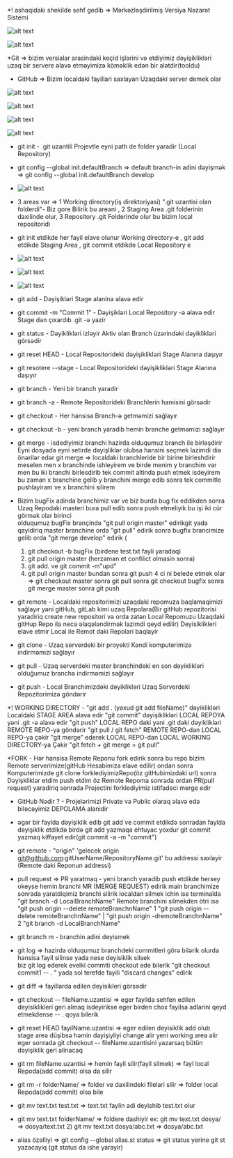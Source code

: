 *! ashaqidaki shekilde sehf gedib =>  Mərkəzləşdirilmiş Versiya Nəzarət Sistemi

![alt text](image-5.png)


![alt text](image-6.png)


*Git => bizim versialar arasindaki keçid işlərini və etdiyimiz dəyişiklikləri uzaq bir servere əlavə etməyimizə köməklik edən bir alətdir(tooldu)


* GitHub => Bizim localdaki fayillari saxlayan Uzaqdaki server demek olar

![alt text](image-7.png)

![alt text](image-8.png)

![alt text](image-9.png)

![alt text](image-10.png)

* git init - .git uzantili Projevtle eyni path de folder yaradir (Local Repository)

* git config --global init.defaultBranch <branchName> => default branch-in adini dəyişmək => git config --global init.defaultBranch develop

* ![alt text](image.png)

* 3 areas var => 1 Working directory(iş direktoriyasi) ".git uzantisi olan folderdi"- Biz gore Bilirik  bu areani , 2 Staging Area .git folderinin daxilinde olur, 
  3 Repository .git Folderinde olur bu bizim local repositoridi
* git init etdikde her fayil elave olunur Working directory-e , git add etdikde Staging Area , git commit etdikde Local Repository e

* ![alt text](image-1.png)

* ![alt text](image-4.png)

* ![alt text](image-3.png)

* git add - Dəyişikləri Stage alanina əlavə edir

* git commit -m "Commit 1" - Dəyişikləri Local Repository -ə əlavə edir Stage dən çıxardıb .git -ə yazir 

* git status - Dəyiklikləri izləyir Aktiv olan Branch üzərindəki dəyiklikləri görsədir

* git reset HEAD <File Name> - Local Repositorideki dəyişiklikləri Stage Alanına daşıyır

* git resotere <File Name>  --stage - Local Repositorideki dəyişiklikləri Stage Alanına daşıyır 

* git branch <Branch Name> - Yeni bir branch yaradir

* git branch -a - Remote Repositorideki Branchlerin hamisini görsədir

* git checkout - Her hansisa Branch-ə getməmizi sağlayır

* git checkout -b <Branch Name> - yeni branch yaradib hemin branche getməmizi sağlayır

* git merge - isdediyimiz branchi hazirda olduqumuz branch ile birləşdirir
	      Eyni dosyada eyni setirde dəyişliklər olubsa hansini seçmek lazimdi diə önərilər edər
  git merge => localdaki branchleride bir birine birleshdirir meselen men x branchinde ishleyirem ve birde menim y branchim var men bu iki branchi birlesdirib tek commit altinda push etmek isdeyirem bu zaman x branchine gelib y branchini merge edib sonra tek commitle pushlayiram ve x branchini silirem

* Bizim bugFix adinda branchimiz var ve biz burda bug fix eddikden sonra Uzaq Repodaki masteri bura pull edib sonra push etmeliyik bu işi iki cür görmək olar birinci       
  olduqumuz bugFix brançində "git pull origin master"  edirikgit yada qayidiriq master branchine orda "git pull" edirik sonra bugfix brancimize gelib orda "git merge develop" edirik (
    1) git checkout -b bugFix (birdene test.txt fayli yaradaq)
    2) git pull origin master (herzaman et confilict olmasin sonra)
    3) git add.  ve git commit -m"upd"
    4) git pull origin master      bundan      sonra git push
    4 ci ni belede etmek olar => git checkout master   sonra git pull   sonra   git checkout bugfix   sonra git merge master   sonra git push

* git remote - Localdaki repositorimizi uzaqdaki repomuza baqlamaqimizi sağlayır
               yəni gitHub, gitLab kimi uzaq Repolara(Bir gitHub repozitorisi yaradiriq
               create new repositori və orda zatən Local Repomuzu Uzaqdaki gitHup Repo 
               ilə necə əlaqələndirmək lazimdi qeyd edilir) Deyisiklikleri elave etmir Local ile Remot daki Repolari baqlayir

* git clone - Uzaq serverdeki bir proyekti Kəndi komputerimizə indirməmizi sağlayır

* git pull - Uzaq serverdeki master branchindeki en son dəyiklikləri olduğumuz branchə indirməmizi sağlayır

* git push - Local Branchimizdəki dəyiklikləri Uzaq Serverdeki Repozitorimizə göndərir

*! WORKING DIRECTORY - "git add . (yaxud git add fileName)" dəyiklikləri Localdaki STAGE AREA əlavə edir 
 "git commit" dəyişiklikləri LOCAL REPOYA yəni .git -ə əlavə edir 
 "git push" LOCAL REPO daki yəni .git dəki dəyiklikləri REMOTE REPO-ya göndərir
 "git pull / git fetch" REMOTE REPO-dan LOCAL REPO-ya çəkir 
 "git merge" ederek LOCAL REPO-dan LOCAL WORKING DIRECTORY-ya Çəkir
 "git fetch + git merge = git pull"
 
*FORK - Hər hansisa Remote Reponu fork edirik sonra bu repo bizim Remote serverimize(gitHub Hesabimiza elave edilir) ondan sonra Komputerimizde
        git clone forklediyimizRepo(öz gitHubimizdaki url) sonra Dəyişkliklər etdim push etdim öz Remote Repoma sonrada ordan PR(pull request)
        yaradiriq sonrada Projectini forklediyimiz istifadeci merge edir

* GitHub Nədir ? - Projelərimizi Private və Public olaraq əlavə edə biləcəyimiz DEPOLAMA alanidir

* əgər bir faylda dəyişiklik edib git add ve commit etdikdə sonradan faylda dəyişiklik etdikdə birdə git add yazmaqa ehtuyac yoxdur 
  git commit yazmaq kiffayet edir(git commit -a -m "commit")

* git remote - "origin" 'gelecek origin git@github.com:gitUserName/RepositoryName.git' bu addressi saxlayir (Remote daki Reponun addressi)

* pull request => PR yaratmaq - yeni branch yaradib push etdikde hersey okeyse hemin branchi MR (MERGE REQUEST) edirik main branchimize sonrada yaratdiqimiz branchi silirik
  localdan silmek ichin ise terminalda   "git branch -d LocalBranchName"   Remote branchini silmekden ötri isə  "git push origin --delete remoteBranchnName"
  1 "git push origin --delete remoteBranchnName"  | "git push origin -dremoteBranchnName"
  2  "git branch -d LocalBranchName"

* git branch m <old branch name> <new branch name> - branchin adini deyismek

* git log => hazirda olduqumuz branchdeki commitleri görə bilərik olurda hansisa fayil silinse yada nese deyisiklik silsek  
  biz git log ederek evelki commiti checkout ede bilerik "git checkout commit1 -- . " yada sol terefde fayili "discard changes" edirik 

* git diff => fayillarda edilen deyisikleri görsədir 

* git checkout -- fileName.uzantisi => eger fayilda sehfen edilen deyisiklikleri geri almaq isdeyirikse eger birden chox fayilsa adlarini qeyd etmekdense -- . qoya bilerik

* git reset HEAD fayilName.uzantisi => eger edilen deyisiklik add olub stage area düşibsə həmin dəyişiyliyi change alir yeni working area alir
  eger sonrada git checkout -- fileName.uzantisini yazarsaq bütün dəyişiklik geri alinacaq 

* git rm fileName.uzantisi => hemin fayli silir(fayil silmek) => fayl local Repoda(add commit) olsa da silir 

* git rm -r folderName/ => folder ve daxilindeki filelari silir  => folder local Repoda(add commit) olsa bile 

* git mv text.txt test.txt => text.txt faylin adi deyishib test.txt olur

* git mv text.txt folderName/ => foldere dashiyir ex: git mv text.txt dosya/ => dosya/text.txt  2) git mv text.txt dosya/abc.txt => dosya/abc.txt

* alias özəlliyi => git config --global alias.st status => git status yerine git st yazacayiq (git status da ishe yarayir)